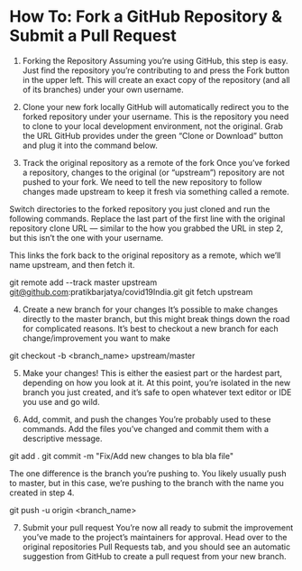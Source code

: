 # How To: Fork a GitHub Repository & Submit a Pull Request

1. Forking the Repository
Assuming you’re using GitHub, this step is easy. 
Just find the repository you’re contributing to and press the Fork button in the upper left. 
This will create an exact copy of the repository (and all of its branches) under your own username.

2. Clone your new fork locally
GitHub will automatically redirect you to the forked repository under your username. 
This is the repository you need to clone to your local development environment, not the original. 
Grab the URL GitHub provides under the green “Clone or Download” button and plug it into the command below.

3. Track the original repository as a remote of the fork
Once you’ve forked a repository, changes to the original (or “upstream”) repository are not pushed to your fork. 
We need to tell the new repository to follow changes made upstream to keep it fresh via something called a remote.

Switch directories to the forked repository you just cloned and run the following commands. 
Replace the last part of the first line with the original repository clone URL 
— similar to the how you grabbed the URL in step 2, but this isn’t the one with your username.

This links the fork back to the original repository as a remote, which we’ll name upstream, and then fetch it.

git remote add --track master upstream git@github.com:pratikbarjatya/covid19India.git
git fetch upstream

4. Create a new branch for your changes
It’s possible to make changes directly to the master branch, but this might break things down the road for complicated reasons.
It’s best to checkout a new branch for each change/improvement you want to make

git checkout -b <branch_name> upstream/master

5. Make your changes!
This is either the easiest part or the hardest part, depending on how you look at it. 
At this point, you’re isolated in the new branch you just created, and it’s safe to open whatever text editor or IDE you use and go wild.

6. Add, commit, and push the changes
You’re probably used to these commands. Add the files you’ve changed and commit them with a descriptive message.

git add .
git commit -m "Fix/Add new changes to bla bla file"

The one difference is the branch you’re pushing to. You likely usually push to master, 
but in this case, we’re pushing to the branch with the name you created in step 4.

git push -u origin <branch_name>

7. Submit your pull request
You’re now all ready to submit the improvement you’ve made to the project’s maintainers for approval.
Head over to the original repositories Pull Requests tab,
and you should see an automatic suggestion from GitHub to create a pull request from your new branch.


